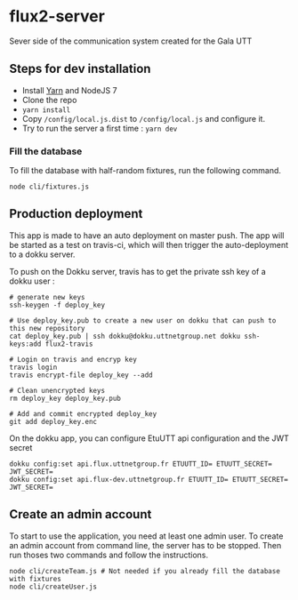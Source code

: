 # flux2-server

Sever side of the communication system created for the Gala UTT

## Steps for dev installation

* Install [Yarn](https://yarnpkg.com/lang/en/docs/install/) and NodeJS 7
* Clone the repo
* `yarn install`
* Copy `/config/local.js.dist` to `/config/local.js` and configure it.
* Try to run the server a first time : `yarn dev`

### Fill the database
To fill the database with half-random fixtures, run the following command.

```
node cli/fixtures.js
```

## Production deployment
This app is made to have an auto deployment on master push. The app will be started as a test on travis-ci, which will then trigger the auto-deployment to a dokku server.

To push on the Dokku server, travis has to get the private ssh key of a dokku user :

```
# generate new keys
ssh-keygen -f deploy_key

# Use deploy_key.pub to create a new user on dokku that can push to this new repository
cat deploy_key.pub | ssh dokku@dokku.uttnetgroup.net dokku ssh-keys:add flux2-travis

# Login on travis and encryp key
travis login
travis encrypt-file deploy_key --add

# Clean unencrypted keys
rm deploy_key deploy_key.pub

# Add and commit encrypted deploy_key
git add deploy_key.enc
```

On the dokku app, you can configure EtuUTT api configuration and the JWT secret

```
dokku config:set api.flux.uttnetgroup.fr ETUUTT_ID= ETUUTT_SECRET= JWT_SECRET=
dokku config:set api.flux-dev.uttnetgroup.fr ETUUTT_ID= ETUUTT_SECRET= JWT_SECRET=
```

## Create an admin account
To start to use the application, you need at least one admin user.
To create an admin account from command line, the server has to be stopped. Then run thoses two commands and follow the instructions.

```
node cli/createTeam.js # Not needed if you already fill the database with fixtures
node cli/createUser.js
```
